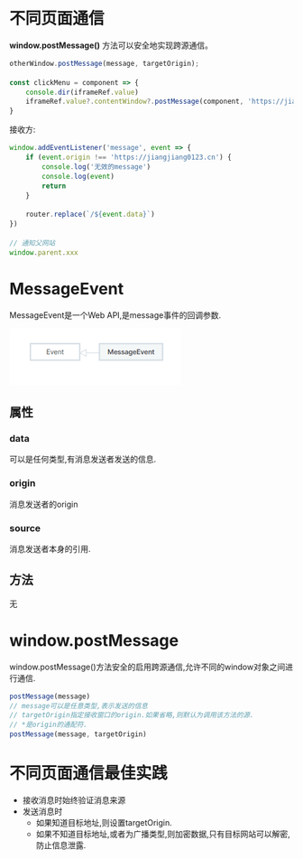# 不同页面通信

**window.postMessage()** 方法可以安全地实现跨源通信。

```js
otherWindow.postMessage(message, targetOrigin);

const clickMenu = component => {
	console.dir(iframeRef.value)
	iframeRef.value?.contentWindow?.postMessage(component, 'https://jiangjiang0123.cn:444')
}
```

接收方:

```ts
window.addEventListener('message', event => {
	if (event.origin !== 'https://jiangjiang0123.cn') {
		console.log('无效的message')
		console.log(event)
		return
	}

	router.replace(`/${event.data}`)
})

// 通知父网站
window.parent.xxx
```

# MessageEvent

MessageEvent是一个Web API,是message事件的回调参数.

![](./pic/MessageEvent.png)

## 属性

### data

可以是任何类型,有消息发送者发送的信息.

### origin

消息发送者的origin

### source

消息发送者本身的引用.

## 方法

无

# window.postMessage

window.postMessage()方法安全的启用跨源通信,允许不同的window对象之间进行通信.

```ts
postMessage(message)
// message可以是任意类型,表示发送的信息
// targetOrigin指定接收窗口的origin.如果省略,则默认为调用该方法的源.
// *是origin的通配符.
postMessage(message, targetOrigin)
```

# 不同页面通信最佳实践

- 接收消息时始终验证消息来源
- 发送消息时
  - 如果知道目标地址,则设置targetOrigin.
  - 如果不知道目标地址,或者为广播类型,则加密数据,只有目标网站可以解密,防止信息泄露.
